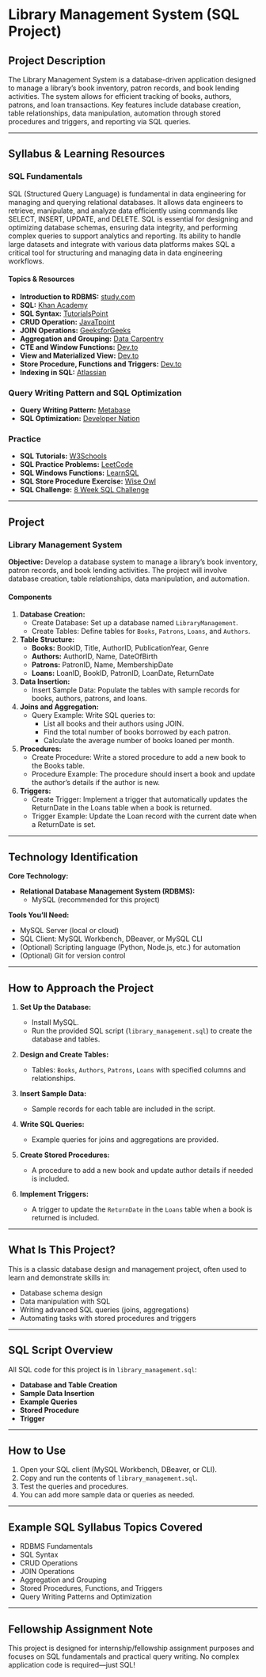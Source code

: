 # Library Management System (SQL Project)

## Project Description

The Library Management System is a database-driven application designed to manage a library’s book inventory, patron records, and book lending activities. The system allows for efficient tracking of books, authors, patrons, and loan transactions. Key features include database creation, table relationships, data manipulation, automation through stored procedures and triggers, and reporting via SQL queries.

---

## Syllabus & Learning Resources

### SQL Fundamentals

SQL (Structured Query Language) is fundamental in data engineering for managing and querying relational databases. It allows data engineers to retrieve, manipulate, and analyze data efficiently using commands like SELECT, INSERT, UPDATE, and DELETE. SQL is essential for designing and optimizing database schemas, ensuring data integrity, and performing complex queries to support analytics and reporting. Its ability to handle large datasets and integrate with various data platforms makes SQL a critical tool for structuring and managing data in data engineering workflows.

#### Topics & Resources

- **Introduction to RDBMS:** [study.com](https://study.com/academy/course/analytics-103-intro-to-relational-databases-sql.html)
- **SQL:** [Khan Academy](https://www.khanacademy.org/computing/computer-programming/sql)
- **SQL Syntax:** [TutorialsPoint](https://www.tutorialspoint.com/sql/sql-syntax.htm)
- **CRUD Operation:** [JavaTpoint](https://www.javatpoint.com/crud-operations-in-sql)
- **JOIN Operations:** [GeeksforGeeks](https://www.geeksforgeeks.org/sql-join-set-1-inner-left-right-and-full-joins/)
- **Aggregation and Grouping:** [Data Carpentry](https://datacarpentry.org/sql-ecology-lesson/02-sql-aggregation.html)
- **CTE and Window Functions:** [Dev.to](https://dev.to/mrpercival/sql-common-table-expressions-and-window-functions-25ce)
- **View and Materialized View:** [Dev.to](https://dev.to/mrpercival/sql-common-table-expressions-and-window-functions-25ce)
- **Store Procedure, Functions and Triggers:** [Dev.to](https://dev.to/mrpercival/sql-common-table-expressions-and-window-functions-25ce)
- **Indexing in SQL:** [Atlassian](https://www.atlassian.com/data/sql/how-indexing-works)

### Query Writing Pattern and SQL Optimization

- **Query Writing Pattern:** [Metabase](https://www.metabase.com/learn/grow-your-data-skills/learn-sql/working-with-sql/sql-best-practices)
- **SQL Optimization:** [Developer Nation](https://www.developernation.net/blog/12-ways-to-optimize-sql-queries-in-database-management/)

### Practice

- **SQL Tutorials:** [W3Schools](https://www.w3schools.com/sql/)
- **SQL Practice Problems:** [LeetCode](https://leetcode.com/studyplan/top-sql-50/)
- **SQL Windows Functions:** [LearnSQL](https://learnsql.com/blog/sql-window-functions-practice-exercises/)
- **SQL Store Procedure Exercise:** [Wise Owl](https://www.wiseowl.co.uk/sql/exercises/standard/stored-procedures/)
- **SQL Challenge:** [8 Week SQL Challenge](https://8weeksqlchallenge.com/)

---

## Project

### Library Management System

**Objective:**
Develop a database system to manage a library’s book inventory, patron records, and book lending activities. The project will involve database creation, table relationships, data manipulation, and automation.

#### Components

1. **Database Creation:**
   - Create Database: Set up a database named `LibraryManagement`.
   - Create Tables: Define tables for `Books`, `Patrons`, `Loans`, and `Authors`.
2. **Table Structure:**
   - **Books:** BookID, Title, AuthorID, PublicationYear, Genre
   - **Authors:** AuthorID, Name, DateOfBirth
   - **Patrons:** PatronID, Name, MembershipDate
   - **Loans:** LoanID, BookID, PatronID, LoanDate, ReturnDate
3. **Data Insertion:**
   - Insert Sample Data: Populate the tables with sample records for books, authors, patrons, and loans.
4. **Joins and Aggregation:**
   - Query Example: Write SQL queries to:
     - List all books and their authors using JOIN.
     - Find the total number of books borrowed by each patron.
     - Calculate the average number of books loaned per month.
5. **Procedures:**
   - Create Procedure: Write a stored procedure to add a new book to the Books table.
   - Procedure Example: The procedure should insert a book and update the author’s details if the author is new.
6. **Triggers:**
   - Create Trigger: Implement a trigger that automatically updates the ReturnDate in the Loans table when a book is returned.
   - Trigger Example: Update the Loan record with the current date when a ReturnDate is set.

---

## Technology Identification

**Core Technology:**

- **Relational Database Management System (RDBMS):**
  - MySQL (recommended for this project)

**Tools You’ll Need:**

- MySQL Server (local or cloud)
- SQL Client: MySQL Workbench, DBeaver, or MySQL CLI
- (Optional) Scripting language (Python, Node.js, etc.) for automation
- (Optional) Git for version control

---

## How to Approach the Project

1. **Set Up the Database:**

   - Install MySQL.
   - Run the provided SQL script (`library_management.sql`) to create the database and tables.

2. **Design and Create Tables:**

   - Tables: `Books`, `Authors`, `Patrons`, `Loans` with specified columns and relationships.

3. **Insert Sample Data:**

   - Sample records for each table are included in the script.

4. **Write SQL Queries:**

   - Example queries for joins and aggregations are provided.

5. **Create Stored Procedures:**

   - A procedure to add a new book and update author details if needed is included.

6. **Implement Triggers:**
   - A trigger to update the `ReturnDate` in the `Loans` table when a book is returned is included.

---

## What Is This Project?

This is a classic database design and management project, often used to learn and demonstrate skills in:

- Database schema design
- Data manipulation with SQL
- Writing advanced SQL queries (joins, aggregations)
- Automating tasks with stored procedures and triggers

---

## SQL Script Overview

All SQL code for this project is in `library_management.sql`:

- **Database and Table Creation**
- **Sample Data Insertion**
- **Example Queries**
- **Stored Procedure**
- **Trigger**

---

## How to Use

1. Open your SQL client (MySQL Workbench, DBeaver, or CLI).
2. Copy and run the contents of `library_management.sql`.
3. Test the queries and procedures.
4. You can add more sample data or queries as needed.

---

## Example SQL Syllabus Topics Covered

- RDBMS Fundamentals
- SQL Syntax
- CRUD Operations
- JOIN Operations
- Aggregation and Grouping
- Stored Procedures, Functions, and Triggers
- Query Writing Patterns and Optimization

---

## Fellowship Assignment Note

This project is designed for internship/fellowship assignment purposes and focuses on SQL fundamentals and practical query writing. No complex application code is required—just SQL!
